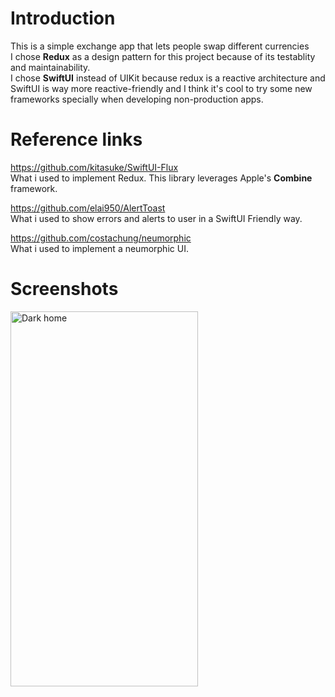 # Introduction

This is a simple exchange app that lets people swap different currencies
<br>
I chose **Redux** as a design pattern for this project because of its testablity and maintainability.
<br>
I chose **SwiftUI** instead of UIKit because redux is a reactive architecture and SwiftUI is way more reactive-friendly and I think it's cool to try some new frameworks specially when developing non-production apps.
<br>


# Reference links

https://github.com/kitasuke/SwiftUI-Flux
<br>
What i used to implement Redux. This library leverages Apple's **Combine** framework.

https://github.com/elai950/AlertToast
<br>
What i used to show errors and alerts to user in a SwiftUI Friendly way. 

https://github.com/costachung/neumorphic
<br>
What i used to implement a neumorphic UI.


# Screenshots

<img src="/Screenshots/IMG_9250.PNG" alt="Dark home" title="Dark home" width="300" height="600">





